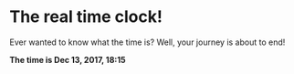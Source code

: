 # The real time clock!

Ever wanted to know what the time is? Well, your journey is about to end!

**The time is Dec 13, 2017, 18:15**